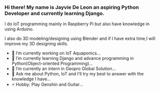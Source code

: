 ### Hi there! My name is Jayvie De Leon an aspiring Python Developer and currently learning Django.

I do IoT programming mainly in Raspberry Pi but also have knowledge in using Arduino.

I also do 3D modeling/designing using Blender and if I have extra time,I will improve my 3D designing skills. 

- 🔭 I’m currently working on IoT Aquaponics...
- 🌱 I’m currently learning Django and advance programming in Python(Object-oriented Programming)...
- 👯 I’m currently an intern in Geopro Global Solution... 
- 💬 Ask me about Python, IoT and I'll try my best to answer with the knowledge I have...
- ⚡ Hobby: Play Genshin and Guitar...

